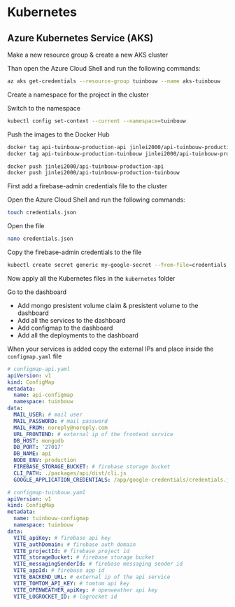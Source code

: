 # Kubernetes

## Azure Kubernetes Service (AKS)

Make a new resource group & create a new AKS cluster

Than open the Azure Cloud Shell and run the following commands:

```bash
az aks get-credentials --resource-group tuinbouw --name aks-tuinbouw
```

Create a namespace for the project in the cluster

Switch to the namespace

```bash
kubectl config set-context --current --namespace=tuinbouw
```

Push the images to the Docker Hub

```bash
docker tag api-tuinbouw-production-api jinlei2000/api-tuinbouw-production-api
docker tag api-tuinbouw-production-tuinbouw jinlei2000/api-tuinbouw-production-tuinbouw
```

```bash	
docker push jinlei2000/api-tuinbouw-production-api
docker push jinlei2000/api-tuinbouw-production-tuinbouw
```

First add a firebase-admin credentials file to the cluster

Open the Azure Cloud Shell and run the following commands:

```bash
touch credentials.json
```

Open the file

```bash
nano credentials.json
```

Copy the firebase-admin credentials to the file

```bash
kubectl create secret generic my-google-secret --from-file=credentials.json
```

Now apply all the Kubernetes files in the `kubernetes` folder 

Go to the dashboard

- Add mongo presistent volume claim & presistent volume to the dashboard
- Add all the services to the dashboard
- Add configmap to the dashboard
- Add all the deployments to the dashboard

When your services is added copy the external IPs and place inside the `configmap.yaml` file

```yaml
# configmap-api.yaml
apiVersion: v1
kind: ConfigMap
metadata:
  name: api-configmap
  namespace: tuinbouw
data:
  MAIL_USER: # mail user
  MAIL_PASSWORD: # mail password
  MAIL_FROM: noreply@noreply.com
  URL_FRONTEND: # external ip of the frontend service
  DB_HOST: mongodb
  DB_PORT: '27017'
  DB_NAME: api
  NODE_ENV: production
  FIREBASE_STORAGE_BUCKET: # firebase storage bucket
  CLI_PATH: ./packages/api/dist/cli.js
  GOOGLE_APPLICATION_CREDENTIALS: /app/google-credentials/credentials.json
```

```yaml
# configmap-tuinbouw.yaml
apiVersion: v1
kind: ConfigMap
metadata:
  name: tuinbouw-configmap
  namespace: tuinbouw
data:
  VITE_apiKey: # firebase api key
  VITE_authDomain: # firebase auth domain
  VITE_projectId: # firebase project id
  VITE_storageBucket: # firebase storage bucket
  VITE_messagingSenderId: # firebase messaging sender id
  VITE_appId: # firebase app id
  VITE_BACKEND_URL: # external ip of the api service
  VITE_TOMTOM_API_KEY: # tomtom api key
  VITE_OPENWEATHER_apiKey: # openweather api key
  VITE_LOGROCKET_ID: # logrocket id
```



